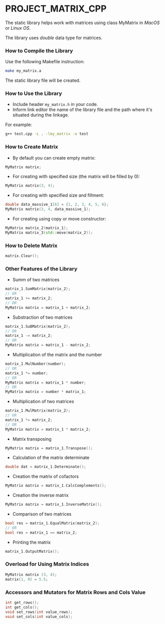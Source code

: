 # PROJECT_MATRIX_CPP
The static library helps work with matrices using class MyMatrix in *MacOS* or *Linux OS*.

The library uses *double* data type for matrices.

### How to Compile the Library
Use the following Makefile instruction:
```bash
make my_matrix.a 
```

The static library file will be created.

### How to Use the Library
- Include header `my_matrix.h` in your code.
- Inform link editor the name of the library file and the path where it's situated during the linkage.

For example:
```bash
g++ test.cpp -L . -lmy_matrix -o test
```

### How to Create Matrix
- By default you can create empty matrix:
```cpp
MyMatrix matrix;
```
- For creating with specified size (the matrix will be filled by 0):
```cpp
MyMatrix matrix(3, 4);
```
- For creating with specified size and fillment:
```cpp
double data_massive_1[6] = {1, 2, 3, 4, 5, 6};
MyMatrix matrix(3, 4, data_massive_1);
```
- For creating using copy or move constructor:
```cpp
MyMatrix matrix_2(matrix_1);
MyMatrix matrix_3(std::move(matrix_2));
```
### How to Delete Matrix
```cpp
matrix.Clear();
```

### Other Features of the Library
- Summ of two matrices
```cpp
matrix_1.SumMatrix(matrix_2);
// OR
matrix_1 += matrix_2;
// OR
MyMatrix matrix = matrix_1 + matrix_2;
```
- Substraction of two matrices
```cpp
matrix_1.SuBMatrix(matrix_2);
// OR
matrix_1 -= matrix_2;
// OR
MyMatrix matrix = matrix_1 - matrix_2;
```
- Multiplication of the matrix and the number
```cpp
matrix_1.MulNumber(number);
// OR
matrix_1 *= number;
// OR
MyMatrix matrix = matrix_1 * number;
// OR
MyMatrix matrix = number * matrix_1;
```
- Multiplication of two matrices
```cpp
matrix_1.MulMatrix(matrix_2);
// OR
matrix_1 *= matrix_2;
// OR
MyMatrix matrix = matrix_1 * matrix_2;
```
- Matrix transposing
```cpp
MyMatrix matrix = matrix_1.Transpose();
```
- Calculation of the matrix determinate
```cpp
double dat = matrix_1.Determinate();
```
- Creation the matrix of cofactors
```cpp
MyMatrix matrix = matrix_1.CalcComplements();
```
- Creation the inverse matrix
```cpp
MyMatrix matrix = matrix_1.InverseMatrix();
```
- Comparison of two matrices
```cpp
bool res = matrix_1.EqualMatrix(matrix_2);
// OR
bool res = matrix_1 == matrix_2;
```
- Printing the matrix
```cpp
matrix_1.OutputMatrix();
```

### Overload for Using Matrix Indices
```cpp
MyMatrix matrix (3, 4);
matrix(1, 0) = 5.5;
```

### Accessors and Mutators for Matrix Rows and Cols Value
```cpp
int get_rows();
int get_cols();
void set_rows(int value_rows);
void set_cols(int value_cols);
```
